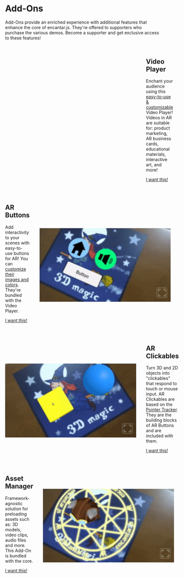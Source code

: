 # Add-Ons

Add-Ons provide an enriched experience with additional features that enhance the core of encantar.js. They're offered to supporters who purchase the various demos. Become a supporter and get exclusive access to these features!

<style>
.addon-container { margin: 4em 0; }
.addon-container h2 { margin-top: 0; }
.addon-container img { width: 100%; height: auto; }
@media screen and (min-width: 768px) {
  .addon-container { display: flex; flex-direction: row; justify-content: space-between; align-items: center; }
  .addon-container:nth-child(2n+1) > div:nth-child(2) { min-width: 426px; margin-left: 32px; }
  .addon-container:nth-child(2n) > div:nth-child(2) { min-width: 426px; margin-right: 32px; order: -1; }
}
</style>

<link rel="stylesheet" href="../style/lite-yt-embed.css">
<script src="../js/lite-yt-embed.js"></script>

<div class="addon-container" markdown>
  <div markdown>

## Video Player

Enchant your audience using this [easy-to-use &amp; customizable](./ar-video-player.md) Video Player! Videos in AR are suitable for: product marketing, AR business cards, educational materials, interactive art, and more!

<a href="https://ko-fi.com/s/697a184728" target="_blank" rel="external" class="md-button" id="addon-want-video-player" data-goatcounter-click>I want this!</a>

  </div>
  <div>
    <lite-youtube videoid="sz4Fmf3zyho"></lite-youtube>
  </div>
</div>

<div class="addon-container" markdown>
  <div markdown>

## AR Buttons

Add interactivity to your scenes with easy-to-use buttons for AR! You can [customize their images and colors](./ar-button.md). They're bundled with the Video Player.

<a href="https://ko-fi.com/s/697a184728" target="_blank" rel="external" class="md-button" id="addon-want-buttons" data-goatcounter-click>I want this!</a>

  </div>
  <div markdown>

![AR Buttons](../img/addon-buttons.gif)

  </div>
</div>

<div class="addon-container" markdown>
  <div markdown>

## AR Clickables

Turn 3D and 2D objects into "clickables" that respond to touch or mouse input. AR Clickables are based on the [Pointer Tracker](../api/pointer-tracker.md). They are the building blocks of AR Buttons and are included with them.

<a href="https://ko-fi.com/s/697a184728" target="_blank" rel="external" class="md-button" id="addon-want-clickables" data-goatcounter-click>I want this!</a>

  </div>
  <div markdown>

![AR Clickables](../img/addon-clickables.gif)

  </div>
</div>

<div class="addon-container" markdown>
  <div markdown>

## Asset Manager

Framework-agnostic solution for preloading assets such as: 3D models, video clips, audio files and more. This Add-On is bundled with the core.

<a href="https://ko-fi.com/s/3ee4182cb6" target="_blank" rel="external" class="md-button" id="addon-want-asset-manager" data-goatcounter-click>I want this!</a>

  </div>
  <div markdown>

![Asset Manager](../img/demo-cat.gif)

  </div>
</div>
